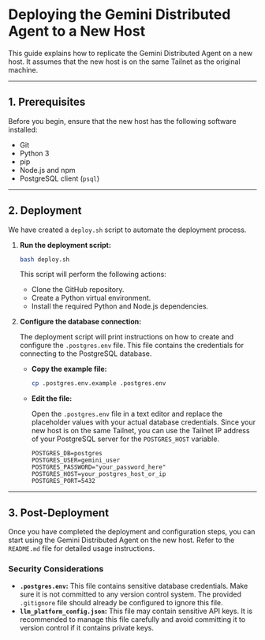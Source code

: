 # Deploying the Gemini Distributed Agent to a New Host

This guide explains how to replicate the Gemini Distributed Agent on a new host. It assumes that the new host is on the same Tailnet as the original machine.

---

## 1. Prerequisites

Before you begin, ensure that the new host has the following software installed:

*   Git
*   Python 3
*   pip
*   Node.js and npm
*   PostgreSQL client (`psql`)

---

## 2. Deployment

We have created a `deploy.sh` script to automate the deployment process. 

1.  **Run the deployment script:**

    ```bash
    bash deploy.sh
    ```

    This script will perform the following actions:

    *   Clone the GitHub repository.
    *   Create a Python virtual environment.
    *   Install the required Python and Node.js dependencies.

2.  **Configure the database connection:**

    The deployment script will print instructions on how to create and configure the `.postgres.env` file. This file contains the credentials for connecting to the PostgreSQL database.

    *   **Copy the example file:**

        ```bash
        cp .postgres.env.example .postgres.env
        ```

    *   **Edit the file:**

        Open the `.postgres.env` file in a text editor and replace the placeholder values with your actual database credentials. Since your new host is on the same Tailnet, you can use the Tailnet IP address of your PostgreSQL server for the `POSTGRES_HOST` variable.

        ```
        POSTGRES_DB=postgres
        POSTGRES_USER=gemini_user
        POSTGRES_PASSWORD="your_password_here"
        POSTGRES_HOST=your_postgres_host_or_ip
        POSTGRES_PORT=5432
        ```

---

## 3. Post-Deployment

Once you have completed the deployment and configuration steps, you can start using the Gemini Distributed Agent on the new host. Refer to the `README.md` file for detailed usage instructions.

### Security Considerations

*   **`.postgres.env`:** This file contains sensitive database credentials. Make sure it is not committed to any version control system. The provided `.gitignore` file should already be configured to ignore this file.
*   **`llm_platform_config.json`:** This file may contain sensitive API keys. It is recommended to manage this file carefully and avoid committing it to version control if it contains private keys.
